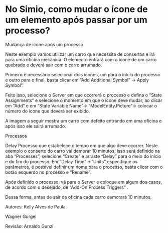 # No Simio, como mudar o ícone de um elemento após passar por um processo?

Mudança de ícone após um processo

Neste exemplo vamos utilizar um carro que necessita de consertos e irá para uma oficina mecânica. O elemento entrará com o ícone de um carro quebrado e deverá sair com o carro arrumado.


Primeiro é necessário selecionar dois ícones, um para o início do processo e outro para o final, basta clicar em “Add Additional Symbol” -> Apply Symbol”.



Feito isso, selecione o Server em que ocorrerá o processo e defina o “State Assignments” e selecione o momento em que o ícone deve mudar, ao clicar em “Add” e em “State Variable Name”-> “ModelEntity.Picture”-> colocar o número do ícone que deverá ser exibido.
 
A imagem a seguir mostra um carro com defeito entrando em uma oficina e após isso ele sairá arrumado.
 


Processos

Delay
Processo que estabelece o tempo em que algo deve ocorrer. Neste exemplo o conserto do carro vai demorar 10 minutos, isso será definido na aba “Processes”, selecione “Create”  e arraste “Delay” para o meio do início e do fim do processo. 
Em “Delay Time” e “Units” especifique os parâmetros, é possível definir um nome para o processo, basta clicar com o botão esquerdo no processo e “Rename”.
 

Após definido o processo, vá para o Server e coloque em algum dos casos, de acordo com o desejado, de “Add-On Process Triggers” . 









Dessa forma, antes de sair da oficina cada carro demorará 10 minutos.



Autores: Kelly Alves de Paula

Wagner Gurgel

Revisão: Arnaldo Gunzi

